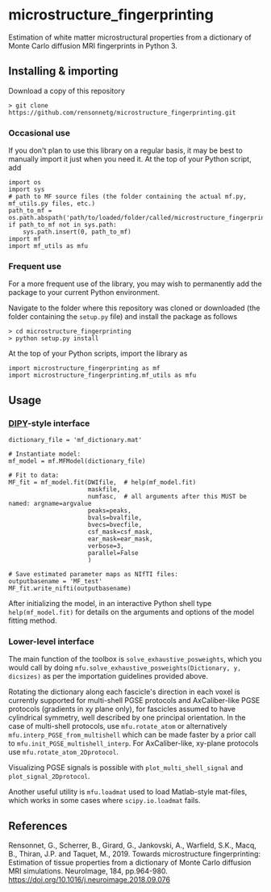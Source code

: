 # microstructure_fingerprinting
Estimation of white matter microstructural properties from a dictionary of Monte Carlo diffusion MRI fingerprints in Python 3.

## Installing & importing
Download a copy of this repository
```
> git clone https://github.com/rensonnetg/microstructure_fingerprinting.git
```

### Occasional use
If you don't plan to use this library on a regular basis, it may be best to manually import it just when you need it. At the top of your Python script, add
```
import os
import sys
# path to MF source files (the folder containing the actual mf.py, mf_utils.py files, etc.)
path_to_mf = os.path.abspath('path/to/loaded/folder/called/microstructure_fingerprinting/microstructure_fingerprinting')
if path_to_mf not in sys.path:
    sys.path.insert(0, path_to_mf)
import mf
import mf_utils as mfu
```
### Frequent use
For a more frequent use of the library, you may wish to permanently add the package to your current Python environment.

Navigate to the folder where this repository was cloned or downloaded (the folder containing the ```setup.py``` file) and install the package as follows
```
> cd microstructure_fingerprinting
> python setup.py install
```

At the top of your Python scripts, import the library as
```
import microstructure_fingerprinting as mf
import microstructure_fingerprinting.mf_utils as mfu
```

## Usage
### [DIPY](https://dipy.org/)-style interface
```
dictionary_file = 'mf_dictionary.mat'

# Instantiate model:
mf_model = mf.MFModel(dictionary_file)

# Fit to data:
MF_fit = mf_model.fit(DWIfile,  # help(mf_model.fit)
                      maskfile,
                      numfasc,  # all arguments after this MUST be named: argname=argvalue
                      peaks=peaks,
                      bvals=bvalfile,
                      bvecs=bvecfile,
                      csf_mask=csf_mask,
                      ear_mask=ear_mask,
                      verbose=3,
                      parallel=False
                      )
                      
# Save estimated parameter maps as NIfTI files:
outputbasename = 'MF_test'
MF_fit.write_nifti(outputbasename)
```
After initializing the model, in an interactive Python shell type ```help(mf_model.fit)``` for details on the arguments and options of the model fitting method.

### Lower-level interface
The main function of the toolbox is ```solve_exhaustive_posweights```, which you would call by doing ```mfu.solve_exhaustive_posweights(Dictionary, y, dicsizes)``` as per the importation guidelines provided above.

Rotating the dictionary along each fascicle's direction in each voxel is currently supported for multi-shell PGSE protocols and AxCaliber-like PGSE protocols (gradients in xy plane only), for fascicles assumed to have cylindrical symmetry, well described by one principal orientation. In the case of multi-shell protocols, use ```mfu.rotate_atom``` or alternatively ```mfu.interp_PGSE_from_multishell``` which can be made faster by a prior call to ```mfu.init_PGSE_multishell_interp```. For AxCaliber-like, xy-plane protocols use ```mfu.rotate_atom_2Dprotocol```.

Visualizing PGSE signals is possible with ```plot_multi_shell_signal``` and ```plot_signal_2Dprotocol```.

Another useful utility is ```mfu.loadmat``` used to load Matlab-style mat-files, which works in some cases where ```scipy.io.loadmat``` fails.

## References
Rensonnet, G., Scherrer, B., Girard, G., Jankovski, A., Warfield, S.K., Macq, B., Thiran, J.P. and Taquet, M., 2019. Towards microstructure fingerprinting: Estimation of tissue properties from a dictionary of Monte Carlo diffusion MRI simulations. NeuroImage, 184, pp.964-980. https://doi.org/10.1016/j.neuroimage.2018.09.076

